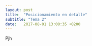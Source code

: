 ```yaml
---
layout: post
title:  "Posicionamiento en detalle"
subtitle: "Tema 2"
date:   2017-08-01 13:00:35 +0200
---
```

Pjh
